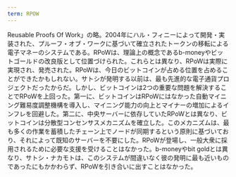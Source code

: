 ```yaml
---
term: RPOW
---
```

Reusable Proofs Of Work」の略。2004年にハル・フィニーによって開発・実装された、プルーフ・オブ・ワークに基づいて確立されたトークンの移転による電子マネーのシステムである。RPoWは、理論上の概念であるb-moneyやビットゴールドの改良版として位置づけられた。これらとは異なり、RPoWは実際に実現され、発売された。RPoWは、今日のビットコインが占める位置を占めることができたかもしれない。サトシが発明する以前は、最も先進的な電子通貨プロジェクトだったからだ。しかし、ビットコインは2つの重要な問題を解決することでRPoWを上回った。第一に、ビットコインはRPoWにはなかった自動マイニング難易度調整機構を導入し、マイニング能力の向上とマイナーの増加によるインフレを回避した。第二に、中央サーバーに依存していたRPoWとは異なり、ビットコインは分散型コンセンサスメカニズムを確立した。このメカニズムは、最も多くの作業を蓄積したチェーン上でノードが同期するという原則に基づいており、それによって既知のサーバーを不要にした。RPoWが登場し、一般大衆に採用されるために必要な支援を受けることはなかった。b-moneyやbit goldとは異なり、サトシ・ナカモトは、このシステムが間違いなく彼の発明に最も近いものであったにもかかわらず、RPoWを引き合いに出すことはなかった。
